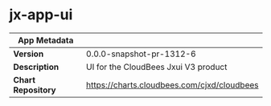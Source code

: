 # jx-app-ui

|App Metadata||
|---|---|
| **Version** | 0.0.0-snapshot-pr-1312-6 |
| **Description** | UI for the CloudBees Jxui V3 product |
| **Chart Repository** | https://charts.cloudbees.com/cjxd/cloudbees |
